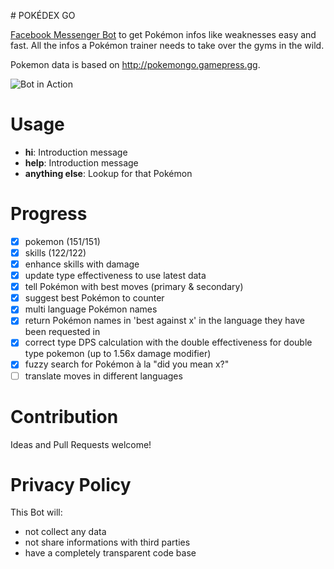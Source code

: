# POKÉDEX GO 


[Facebook Messenger Bot](https://www.facebook.com/pokemondexgo) to get Pokémon infos like weaknesses easy and fast. All the infos a Pokémon trainer needs to take over the gyms in the wild.

Pokemon data is based on http://pokemongo.gamepress.gg.

![Bot in Action](https://gifyu.com/images/pokedex-go-1.0.gif)

# Usage

- **hi**: Introduction message
- **help**: Introduction message
- **anything else**: Lookup for that Pokémon

# Progress

- [x] pokemon (151/151)
- [x] skills (122/122)
- [x] enhance skills with damage
- [x] update type effectiveness to use latest data
- [x] tell Pokémon with best moves (primary & secondary)
- [x] suggest best Pokémon to counter
- [x] multi language Pokémon names
- [x] return Pokémon names in 'best against x' in the language they have been requested in
- [x] correct type DPS calculation with the double effectiveness for double type pokemon (up to 1.56x damage modifier)
- [x] fuzzy search for Pokémon à la "did you mean x?"
- [ ] translate moves in different languages

# Contribution

Ideas and Pull Requests welcome!

# Privacy Policy

This Bot will:

- not collect any data
- not share informations with third parties
- have a completely transparent code base
